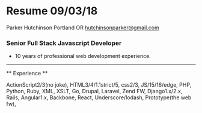 # Resume 09/03/18

Parker Hutchinson
Portland OR
hutchinsonparker@gmail.com

### Senior Full Stack Javascript Developer

* 10 years of professional web development experience. 

---

** Experience **

ActionScript2/3(no joke), HTML3/4/1.1strict/5, css2/3, JS/15/16/edge, PHP, Python, Ruby, XML, XSLT, Go, Drupal, Laravel, 
Zend FW, Django1.x/2.x, Rails, Angular1.x, Backbone, React, Underscore/lodash, Prototype(the web fw),  